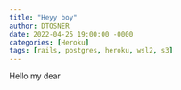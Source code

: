 ```yaml
---
title: "Heyy boy"
author: DTOSNER
date: 2022-04-25 19:00:00 -0000
categories: [Heroku]
tags: [rails, postgres, heroku, wsl2, s3]
---
```


Hello my dear
